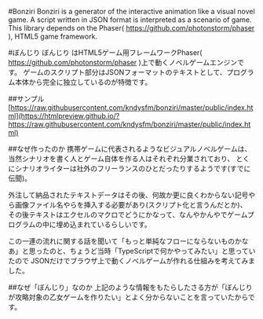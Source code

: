 #Bonziri
Bonziri is a generator of the interactive animation like a visual novel game.
A script written in JSON format is interpreted as a scenario of game.
This library depends on the Phaser( https://github.com/photonstorm/phaser ), HTML5 game framework.

#ぼんじり
ぼんじり はHTML5ゲーム用フレームワークPhaser( https://github.com/photonstorm/phaser )上で動くノベルゲームエンジンです。
ゲームのスクリプト部分はJSONフォーマットのテキストとして、プログラム本体から完全に独立しているのが特徴です。

##サンプル
[https://raw.githubusercontent.com/kndysfm/bonziri/master/public/index.html](https://htmlpreview.github.io/?https://raw.githubusercontent.com/kndysfm/bonziri/master/public/index.html)

##なぜ作ったのか
携帯ゲームに代表されるようなビジュアルノベルゲームは、当然シナリオを書く人とゲーム自体を作る人はそれぞれ分業されており、
とくにシナリオライターは社外のフリーランスのひとだったりするようです(すでに伝聞)。

外注して納品されたテキストデータはその後、何故か更に良くわからない記号やら画像ファイル名やらを挿入する必要があり(スクリプト化と言うんだとか)、
その後テキストはエクセルのマクロでどうにかなって、なんやかんやでゲームプログラムの中に埋め込まれているらしいです。

この一連の流れに関する話を聞いて「もっと単純なフローにならないものかなあ」と思ったのと、ちょうど当時「TypeScriptで何かやってみたい」と思っていたので
JSONだけでブラウザ上で動くノベルゲームが作れる仕組みを考えてみました。

##なぜ「ぼんじり」なのか
上記のような情報をもたらしたさる方が「ぼんじりが攻略対象の乙女ゲームを作りたい」とよく分からないことを言っていたからです。

 